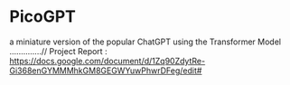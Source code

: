 # PicoGPT
a miniature version of the popular ChatGPT using the Transformer Model ..............// 
          Project Report : https://docs.google.com/document/d/1Zq90ZdytRe-Gi368enGYMMMhkGM8GEGWYuwPhwrDFeg/edit#
